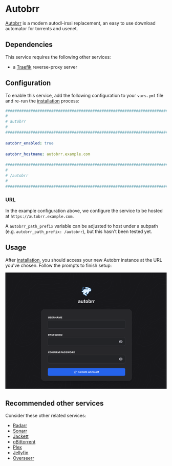 # Autobrr

[Autobrr](https://autobrr.com/) is a modern autodl-irssi replacement, an easy to use download automator for torrents and usenet.

## Dependencies

This service requires the following other services:

- a [Traefik](traefik.md) reverse-proxy server

## Configuration

To enable this service, add the following configuration to your `vars.yml` file and re-run the [installation](../installing.md) process:

```yaml
########################################################################
#                                                                      #
# autobrr                                                              #
#                                                                      #
########################################################################

autobrr_enabled: true

autobrr_hostname: autobrr.example.com

########################################################################
#                                                                      #
# /autobrr                                                             #
#                                                                      #
########################################################################
```

### URL

In the example configuration above, we configure the service to be hosted at `https://autobrr.example.com`.

A `autobrr_path_prefix` variable can be adjusted to host under a subpath (e.g. `autobrr_path_prefix: /autobrr`), but this hasn't been tested yet.

## Usage

After [installation](../installing.md), you should access your new Autobrr instance at the URL you've chosen. Follow the prompts to finish setup:

![Autobrr Create Account](../assets/autobrr/setup-1.png)

## Recommended other services

Consider these other related services:

- [Radarr](radarr.md)
- [Sonarr](sonarr.md)
- [Jackett](jackett.md)
- [qBittorrent](qbittorrent.md)
- [Plex](plex.md)
- [Jellyfin](jellyfin.md)
- [Overseerr](overseerr.md)
